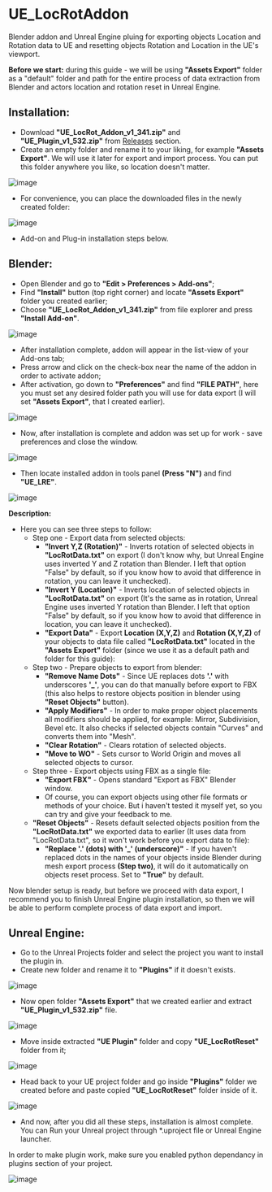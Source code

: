 # UE_LocRotAddon
Blender addon and Unreal Engine pluing for exporting objects Location and Rotation data to UE and resetting objects Rotation and Location in the UE's viewport.

**Before we start:** during this guide - we will be using **"Assets Export"** folder as a "default" folder and path for the entire process of data extraction from Blender and actors location and rotation reset in Unreal Engine.

## Installation:
- Download **"UE_LocRot_Addon_v1_341.zip"** and **"UE_Plugin_v1_532.zip"** from [Releases](https://github.com/nineteenss/UE_LocRotAddon/releases) section.
- Create an empty folder and rename it to your liking, for example **"Assets Export"**. We will use it later for export and import process. You can put this folder anywhere you like, so location doesn't matter.

![image](https://github.com/nineteenss/UE_LocRotAddon_README_Assets/blob/main/folder_created.png?raw=true)

- For convenience, you can place the downloaded files in the newly created folder:

![image](https://github.com/nineteenss/UE_LocRotAddon_README_Assets/blob/main/folder_1.png?raw=true)

- Add-on and Plug-in installation steps below.

## Blender:

- Open Blender and go to **"Edit > Preferences > Add-ons"**;
- Find **"Install"** button (top right corner) and locate **"Assets Export"** folder you created earlier;
- Choose **"UE_LocRot_Addon_v1_341.zip"** from file explorer and press **"Install Add-on"**.

![image](https://github.com/nineteenss/UE_LocRotAddon_README_Assets/blob/main/blender_addon_setup.png?raw=true)

- After installation complete, addon will appear in the list-view of your Add-ons tab;
- Press arrow and click on the check-box near the name of the addon in order to activate addon;
- After activation, go down to **"Preferences"** and find **"FILE PATH"**, here you must set any desired folder path you will use for data export (I will set **"Assets Export"**, that I created earlier).

![image](https://github.com/nineteenss/UE_LocRotAddon_README_Assets/blob/main/blender_addon_setup_1.png?raw=true)

- Now, after installation is complete and addon was set up for work - save preferences and close the window.

![image](https://github.com/nineteenss/UE_LocRotAddon_README_Assets/blob/main/blender_addon_setup_3.png?raw=true)

- Then locate installed addon in tools panel **(Press "N")** and find **"UE_LRE"**.

![image](https://github.com/nineteenss/UE_LocRotAddon_README_Assets/blob/main/addon_ui.png?raw=true)

**Description:**
- Here you can see three steps to follow:  
  - Step one - Export data from selected objects:
       - **"Invert Y,Z (Rotation)"** - Inverts rotation of selected objects in **"LocRotData.txt"** on export (I don't know why, but Unreal Engine uses inverted Y and Z rotation than Blender. I left that option "False" by default, so if you know how to avoid that difference in rotation, you can leave it unchecked).
       - **"Invert Y (Location)"** - Inverts location of selected objects in **"LocRotData.txt"** on export (It's the same as in rotation, Unreal Engine uses inverted Y rotation than Blender. I left that option "False" by default, so if you know how to avoid that difference in location, you can leave it unchecked).
       - **"Export Data"** - Export **Location (X,Y,Z)** and **Rotation (X,Y,Z)** of your objects to data file called **"LocRotData.txt"** located in the **"Assets Export"** folder (since we use it as a default path and folder for this guide):
  - Step two - Prepare objects to export from blender:    
       - **"Remove Name Dots"** - Since UE replaces dots **'.'** with underscores **'_'**, you can do that manually before export to FBX (this also helps to restore objects position in blender using **"Reset Objects"** button).
       - **"Apply Modifiers"** - In order to make proper object placements all modifiers should be applied, for example: Mirror, Subdivision, Bevel etc. It also checks if selected objects contain "Curves" and converts them into "Mesh".
       - **"Clear Rotation"** - Clears rotation of selected objects.
       - **"Move to WO"** - Sets cursor to World Origin and moves all selected objects to cursor.
  - Step three - Export objects using FBX as a single file:
       - **"Export FBX"** - Opens standard "Export as FBX" Blender window.
       - Of course, you can export objects using other file formats or methods of your choice. But i haven't tested it myself yet, so you can try and give your feedback to me.
  - **"Reset Objects"** - Resets default selected objects position from the **"LocRotData.txt"** we exported data to earlier (It uses data from "LocRotData.txt", so it won't work before you export data to file):
       - **"Replace '.' (dots) with '_' (underscore)"** - If you haven't replaced dots in the names of your objects inside Blender during mesh export process **(Step two)**, it will do it automatically on objects reset process. Set to **"True"** by default.

Now blender setup is ready, but before we proceed with data export, I recommend you to finish Unreal Engine plugin installation, so then we will be able to perform complete process of data export and import.

## Unreal Engine:

- Go to the Unreal Projects folder and select the project you want to install the plugin in.
- Create new folder and rename it to **"Plugins"** if it doesn't exists.

![image](https://github.com/nineteenss/UE_LocRotAddon_README_Assets/blob/main/project_location_folder_creation.png?raw=true)

- Now open folder **"Assets Export"** that we created earlier and extract **"UE_Plugin_v1_532.zip"** file.

![image](https://github.com/nineteenss/UE_LocRotAddon_README_Assets/blob/main/plugin_extract.png?raw=true)

- Move inside extracted **"UE Plugin"** folder and copy **"UE_LocRotReset"** folder from it;

![image](https://github.com/nineteenss/UE_LocRotAddon_README_Assets/blob/main/copy_plugin.png?raw=true)

- Head back to your UE project folder and go inside **"Plugins"** folder we created before and paste copied **"UE_LocRotReset"** folder inside of it. 

![image](https://github.com/nineteenss/UE_LocRotAddon_README_Assets/blob/main/paste_plugin.png?raw=true)

- And now, after you did all these steps, installation is almost complete. You can Run your Unreal project through *.uproject file or Unreal Engine launcher.

In order to make plugin work, make sure you enabled python dependancy in plugins section of your project.

![image](https://github.com/nineteenss/UE_LocRotAddon/assets/26834864/9a78d457-585b-45df-b01a-3d68ac02f644)
